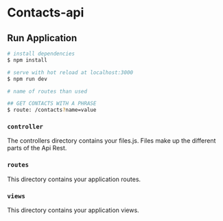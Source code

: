 # Contacts-api

## Run Application

```bash
# install dependencies
$ npm install

# serve with hot reload at localhost:3000
$ npm run dev

# name of routes than used

## GET CONTACTS WITH A PHRASE
$ route: /contacts?name=value 

```


### `controller`

The controllers directory contains your files.js. Files make up the different parts of the Api Rest.
### `routes`

This directory contains your application routes.

### `views`

This directory contains your application views.